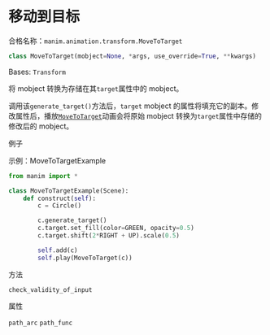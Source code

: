 # 移动到目标

合格名称：`manim.animation.transform.MoveToTarget`

```py
class MoveToTarget(mobject=None, *args, use_override=True, **kwargs)
```

Bases: `Transform`

将 mobject 转换为存储在其`target`属性中的 mobject。

调用该`generate_target()`方法后，`target` mobject 的属性将填充它的副本。修改属性后，播放[`MoveToTarget`]()动画会将原始 mobject 转换为`target`属性中存储的修改后的 mobject。


例子

示例：MoveToTargetExample

```py
from manim import *

class MoveToTargetExample(Scene):
    def construct(self):
        c = Circle()

        c.generate_target()
        c.target.set_fill(color=GREEN, opacity=0.5)
        c.target.shift(2*RIGHT + UP).scale(0.5)

        self.add(c)
        self.play(MoveToTarget(c))
```


方法

`check_validity_of_input`


属性

`path_arc`
`path_func`
